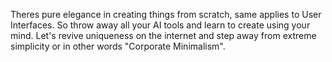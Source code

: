 Theres pure elegance in creating things from scratch, same applies to User Interfaces. So throw away all your AI tools and learn to create using your mind. Let's revive uniqueness on the internet and step away from extreme simplicity or in other words "Corporate Minimalism".
